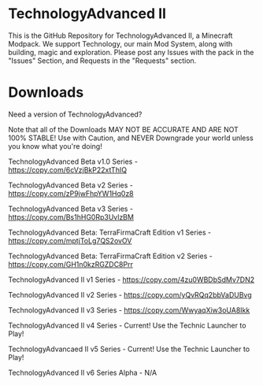 # TechnologyAdvanced II
This is the GitHub Repository for TechnologyAdvanced II, a Minecraft Modpack. We support Technology, our main Mod System, along with building, magic and exploration. Please post any Issues with the pack in the "Issues" Section, and Requests in the "Requests" section.
# Downloads
Need a version of TechnologyAdvanced?

Note that all of the Downloads MAY NOT BE ACCURATE AND ARE NOT 100% STABLE! Use with Caution, and NEVER Downgrade your world unless you know what you're doing!

TechnologyAdvanced Beta v1.0 Series -
https://copy.com/6cVzjBkP22xtThIQ

TechnologyAdvanced Beta v2 Series -
https://copy.com/zP9jwFhpYW1Hq0z8

TechnologyAdvanced Beta v3 Series -
https://copy.com/Bs1hHG0Rp3UvlzBM

TechnologyAdvanced Beta: TerraFirmaCraft Edition v1 Series -
https://copy.com/mptjToLg7QS2ovOV

TechnologyAdvanced Beta: TerraFirmaCraft Edition v2 Series -
https://copy.com/GH1n0kzRGZDC8Prr

TechnologyAdvanced II v1 Series -
https://copy.com/4zu0WBDbSdMv7DN2

TechnologyAdvanced II v2 Series -
https://copy.com/yQvRQq2bbVaDUBvg

TechnologyAdvanced II v3 Series -
https://copy.com/WwyaqXiw3oUA8Ikk

TechnologyAdvanced II v4 Series -
Current! Use the Technic Launcher to Play!

TechnologyAdvancaed II v5 Series -
Current! Use the Technic Launcher to Play!

TechnologyAdvanced II v6 Series Alpha - N/A



